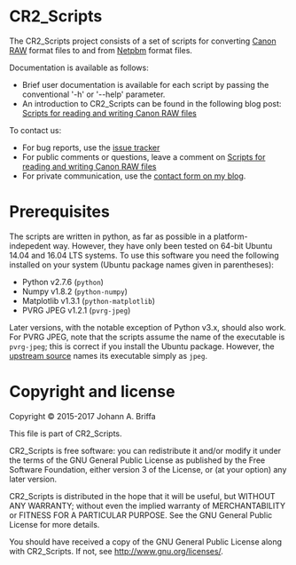 # CR2_Scripts

The CR2_Scripts project consists of a set of scripts for converting
[Canon RAW](http://lclevy.free.fr/cr2/) format files to and from
[Netpbm](http://netpbm.sourceforge.net/) format files.

Documentation is available as follows:
- Brief user documentation is available for each script by passing the
   conventional '-h' or '--help' parameter.
- An introduction to CR2_Scripts can be found in the following blog post:
   [Scripts for reading and writing Canon RAW files](https://jabriffa.wordpress.com/2016/01/21/scripts-for-reading-and-writing-canon-raw-files/)

To contact us:
- For bug reports, use the [issue tracker](https://github.com/jbresearch/cr2_scripts/issues)
- For public comments or questions, leave a comment on [Scripts for reading and writing Canon RAW files](https://jabriffa.wordpress.com/2016/01/21/scripts-for-reading-and-writing-canon-raw-files/)
- For private communication, use the [contact form on my blog](https://jabriffa.wordpress.com/about/).

# Prerequisites

The scripts are written in python, as far as possible in a platform-indepedent
way. However, they have only been tested on 64-bit Ubuntu 14.04 and 16.04 LTS
systems.
To use this software you need the following installed on your system (Ubuntu
package names given in parentheses):

- Python v2.7.6 (`python`)
- Numpy v1.8.2 (`python-numpy`)
- Matplotlib v1.3.1 (`python-matplotlib`)
- PVRG JPEG v1.2.1 (`pvrg-jpeg`)

Later versions, with the notable exception of Python v3.x, should also work.
For PVRG JPEG, note that the scripts assume the name of the executable is
`pvrg-jpeg`; this is correct if you install the Ubuntu package.
However, the [upstream source](http://www.panix.com/~eli/jpeg/) names its
executable simply as `jpeg`.

# Copyright and license

Copyright © 2015-2017 Johann A. Briffa

This file is part of CR2_Scripts.

CR2_Scripts is free software: you can redistribute it and/or modify
it under the terms of the GNU General Public License as published by
the Free Software Foundation, either version 3 of the License, or
(at your option) any later version.

CR2_Scripts is distributed in the hope that it will be useful,
but WITHOUT ANY WARRANTY; without even the implied warranty of
MERCHANTABILITY or FITNESS FOR A PARTICULAR PURPOSE.  See the
GNU General Public License for more details.

You should have received a copy of the GNU General Public License
along with CR2_Scripts.  If not, see <http://www.gnu.org/licenses/>.
